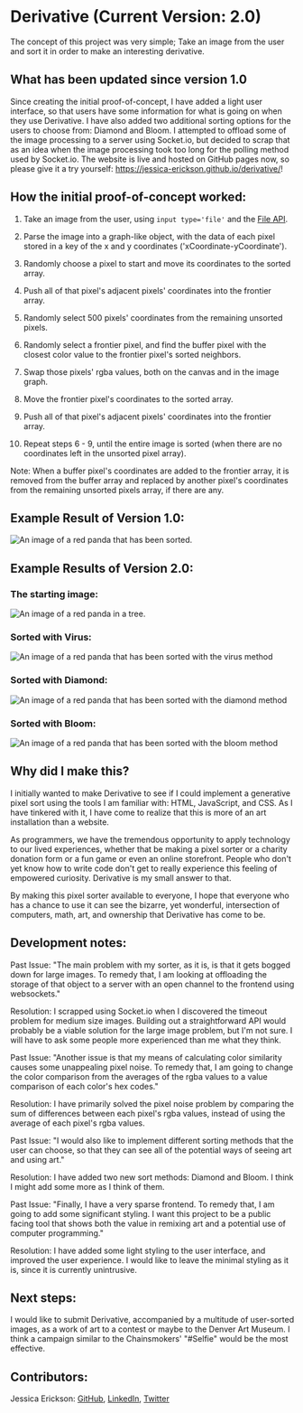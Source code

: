 # Derivative (Current Version: 2.0)

The concept of this project was very simple; Take an image from the user and sort it in order to make an interesting derivative.

## What has been updated since version 1.0

Since creating the initial proof-of-concept, I have added a light user interface, so that users have some information for what is going on when they use Derivative. I have also added two additional sorting options for the users to choose from: Diamond and Bloom. I attempted to offload some of the image processing to a server using Socket.io, but decided to scrap that as an idea when the image processing took too long for the polling method used by Socket.io. The website is live and hosted on GitHub pages now, so please give it a try yourself: https://jessica-erickson.github.io/derivative/!

## How the initial proof-of-concept worked:

1. Take an image from the user, using `input type='file'` and the [File API](https://developer.mozilla.org/en-US/docs/Web/API/File/Using_files_from_web_applications).

2. Parse the image into a graph-like object, with the data of each pixel stored in a key of the x and y coordinates ('xCoordinate-yCoordinate').

3. Randomly choose a pixel to start and move its coordinates to the sorted array.

4. Push all of that pixel's adjacent pixels' coordinates into the frontier array.

5. Randomly select 500 pixels' coordinates from the remaining unsorted pixels.

6. Randomly select a frontier pixel, and find the buffer pixel with the closest color value to the frontier pixel's sorted neighbors.

7. Swap those pixels' rgba values, both on the canvas and in the image graph.

8. Move the frontier pixel's coordinates to the sorted array.

9. Push all of that pixel's adjacent pixels' coordinates into the frontier array.

10. Repeat steps 6 - 9, until the entire image is sorted (when there are no coordinates left in the unsorted pixel array).

Note: When a buffer pixel's coordinates are added to the frontier array, it is removed from the buffer array and replaced by another pixel's coordinates from the remaining unsorted pixels array, if there are any.

## Example Result of Version 1.0:

![An image of a red panda that has been sorted.](./assets/derivative-panda.png)

## Example Results of Version 2.0:

### The starting image:

![An image of a red panda in a tree.](./assets/curiouspanda.jpg)

### Sorted with Virus:

![An image of a red panda that has been sorted with the virus method](./assets/derivative-panda.png)

### Sorted with Diamond:

![An image of a red panda that has been sorted with the diamond method](./assets/derivative-panda.png)

### Sorted with Bloom:

![An image of a red panda that has been sorted with the bloom method](./assets/derivative-panda.png)

## Why did I make this?

I initially wanted to make Derivative to see if I could implement a generative pixel sort using the tools I am familiar with: HTML, JavaScript, and CSS. As I have tinkered with it, I have come to realize that this is more of an art installation than a website.

As programmers, we have the tremendous opportunity to apply technology to our lived experiences, whether that be making a pixel sorter or a charity donation form or a fun game or even an online storefront. People who don't yet know how to write code don't get to really experience this feeling of empowered curiosity. Derivative is my small answer to that.

By making this pixel sorter available to everyone, I hope that everyone who has a chance to use it can see the bizarre, yet wonderful, intersection of computers, math, art, and ownership that Derivative has come to be.

## Development notes:

Past Issue: "The main problem with my sorter, as it is, is that it gets bogged down for large images. To remedy that, I am looking at offloading the storage of that object to a server with an open channel to the frontend using websockets."

Resolution: I scrapped using Socket.io when I discovered the timeout problem for medium size images. Building out a straightforward API would probably be a viable solution for the large image problem, but I'm not sure. I will have to ask some people more experienced than me what they think.

Past Issue: "Another issue is that my means of calculating color similarity causes some unappealing pixel noise. To remedy that, I am going to change the color comparison from the averages of the rgba values to a value comparison of each color's hex codes."

Resolution: I have primarily solved the pixel noise problem by comparing the sum of differences between each pixel's rgba values, instead of using the average of each pixel's rgba values.

Past Issue: "I would also like to implement different sorting methods that the user can choose, so that they can see all of the potential ways of seeing art and using art."

Resolution: I have added two new sort methods: Diamond and Bloom. I think I might add some more as I think of them.

Past Issue: "Finally, I have a very sparse frontend. To remedy that, I am going to add some significant styling. I want this project to be a public facing tool that shows both the value in remixing art and a potential use of computer programming."

Resolution: I have added some light styling to the user interface, and improved the user experience. I would like to leave the minimal styling as it is, since it is currently unintrusive.

## Next steps:

I would like to submit Derivative, accompanied by a multitude of user-sorted images, as a work of art to a contest or maybe to the Denver Art Museum. I think a campaign similar to the Chainsmokers' "#Selfie" would be the most effective.

## Contributors:

Jessica Erickson: [GitHub](https://github.com/Jessica-Erickson), [LinkedIn](https://www.linkedin.com/in/j-m-erickson/), [Twitter](https://twitter.com/J_M_Erickson)
